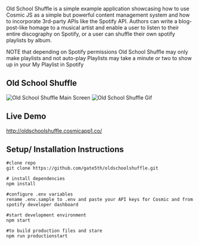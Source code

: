 Old School Shuffle is a simple example application showcasing how to use Cosmic JS as a simple but powerful
content management system and how to incorporate 3rd-party APIs like the Spotify API. Authors can write a
blog-post-like homage to a musical artist and enable a user to listen to their entire discography on Spotify,
or a user can shuffle their own spotify playlists by album.

NOTE that depending on Spotify permissions Old School Shuffle may only make playlists and not auto-play
Playlists may take a minute or two to show up in your My Playlist in Spotify

## Old School Shuffle
![Old School Shuffle Main Screen](https://cosmic-s3.imgix.net/24e943d0-bb8d-11e8-b636-875449e759a9-ice_screenshot_20180918-165220.png?w=1200)
![Old School Shuffle Gif](https://s3-us-west-2.amazonaws.com/cosmicjs/fa148390-b6be-11e8-874b-ab18fd9de82b-doneShow.gif)

## Live Demo
http://oldschoolshuffle.cosmicapp1.co/

## Setup/ Installation Instructions

```
#clone repo
git clone https://github.com/gate5th/oldschoolshuffle.git

# install dependencies
npm install

#configure .env variables
rename .env.sample to .env and paste your API keys for Cosmic and from spotify developer dashboard

#start development environment
npm start

#to build production files and stare
npm run productionstart

```

